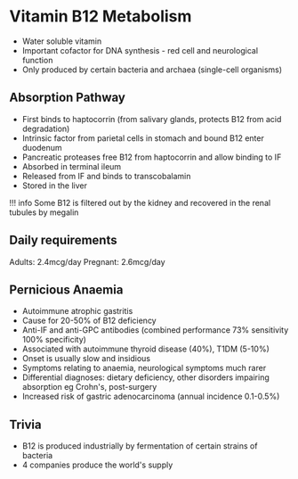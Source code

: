 # Vitamin B12 Metabolism

- Water soluble vitamin
- Important cofactor for DNA synthesis - red cell and neurological function
- Only produced by certain bacteria and archaea (single-cell organisms)

## Absorption Pathway

- First binds to haptocorrin (from salivary glands, protects B12 from acid degradation)
- Intrinsic factor from parietal cells in stomach and bound B12 enter duodenum
- Pancreatic proteases free B12 from haptocorrin and allow binding to IF
- Absorbed in terminal ileum
- Released from IF and binds to transcobalamin
- Stored in the liver

!!! info
    Some B12 is filtered out by the kidney and recovered in the renal tubules by megalin

## Daily requirements

Adults: 2.4mcg/day
Pregnant: 2.6mcg/day

## Pernicious Anaemia

- Autoimmune atrophic gastritis
- Cause for 20-50% of B12 deficiency
- Anti-IF and anti-GPC antibodies (combined performance 73% sensitivity 100% specificity)
- Associated with autoimmune thyroid disease (40%), T1DM (5-10%)
- Onset is usually slow and insidious
- Symptoms relating to anaemia, neurological symptoms much rarer
- Differential diagnoses: dietary deficiency, other disorders impairing absorption eg Crohn's, post-surgery
- Increased risk of gastric adenocarcinoma (annual incidence 0.1-0.5%)

## Trivia

- B12 is produced industrially by fermentation of certain strains of bacteria
- 4 companies produce the world's supply
